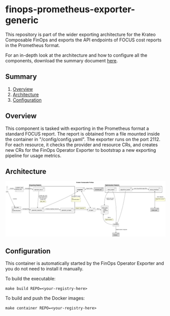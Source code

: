 # finops-prometheus-exporter-generic
This repository is part of the wider exporting architecture for the Krateo Composable FinOps and exports the API endpoints of FOCUS cost reports in the Prometheus format.

For an in-depth look at the architecture and how to configure all the components, download the summary document [here](https://github.com/krateoplatformops/finops-operator-exporter/resources/Krateo_Composable_FinOps___Full.pdf).

## Summary
1. [Overview](#overview)
2. [Architecture](#architecture)
3. [Configuration](#configuration)

## Overview
This component is tasked with exporting in the Prometheus format a standard FOCUS report. The report is obtained from a file mounted inside the container in "/config/config.yaml". The exporter runs on the port 2112. For each resource, it checks the provider and resource CRs, and creates new CRs for the FinOps Operator Exporter to bootstrap a new exporting pipeline for usage metrics.

## Architecture
![Krateo Composable FinOps Prometheus Exporter Generic](/img/kcf/KCF-exporter.png)

## Configuration
This container is automatically started by the FinOps Operator Exporter and you do not need to install it manually.

To build the executable: 
```
make build REPO=<your-registry-here>
```

To build and push the Docker images:
```
make container REPO=<your-registry-here>
```

